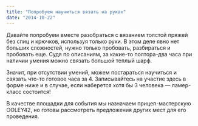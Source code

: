 ```yaml
---
title: "Попробуем научиться вязать на руках"
date: "2014-10-22"
---
```


Давайте попробуем вместе разобраться с вязанием толстой пряжей без спиц и крючков, используя только руки. В этом деле явно нет больших сложностей, нужно только пробовать, разбираться и пробовать еще. Судя по описаниям, за какие-то полтора-два часа при наличии умения можно связать большой теплый шарф.

Значит, при отсутствии умений, можем постараться научиться и связать что-то готовое часа за 4. Записывайтесь на участие здесь в форме ниже и в случае, если наберется хотя бы 3 человека — ламер-класс состоится!

В качестве площадки для события мы назначаем прицеп-мастерскую OOLEY42, но готовы рассмотреть предложения других мест для его проведения.
